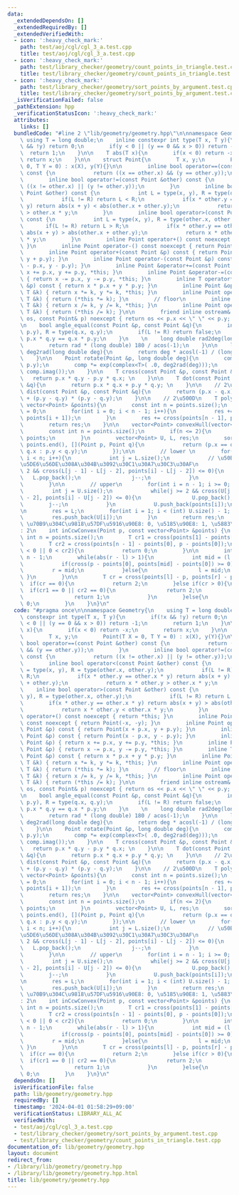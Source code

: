 ```yaml
---
data:
  _extendedDependsOn: []
  _extendedRequiredBy: []
  _extendedVerifiedWith:
  - icon: ':heavy_check_mark:'
    path: test/aoj/cgl/cgl_3_a.test.cpp
    title: test/aoj/cgl/cgl_3_a.test.cpp
  - icon: ':heavy_check_mark:'
    path: test/library_checker/geometry/count_points_in_triangle.test.cpp
    title: test/library_checker/geometry/count_points_in_triangle.test.cpp
  - icon: ':heavy_check_mark:'
    path: test/library_checker/geometry/sort_points_by_argument.test.cpp
    title: test/library_checker/geometry/sort_points_by_argument.test.cpp
  _isVerificationFailed: false
  _pathExtension: hpp
  _verificationStatusIcon: ':heavy_check_mark:'
  attributes:
    links: []
  bundledCode: "#line 2 \"lib/geometry/geometry.hpp\"\n\nnamespace Geometry{\n   \
    \ using T = long double;\n    inline constexpr int type(T x, T y){\n        if(!x\
    \ && !y) return 0;\n        if(y < 0 || (y == 0 && x > 0)) return -1;\n      \
    \  return 1;\n    }\n\n    T abs(T x){\n        if(x < 0) return -x;\n       \
    \ return x;\n    }\n\n    struct Point{\n        T x, y;\n        Point(T X =\
    \ 0, T Y = 0) : x(X), y(Y){}\n\n        inline bool operator==(const Point &other)\
    \ const {\n            return ((x == other.x) && (y == other.y));\n        }\n\
    \        inline bool operator!=(const Point &other) const {\n            return\
    \ ((x != other.x) || (y != other.y));\n        }\n        inline bool operator<(const\
    \ Point &other) const {\n            int L = type(x, y), R = type(other.x, other.y);\n\
    \            if(L != R) return L < R;\n            if(x * other.y == other.x *\
    \ y) return abs(x + y) < abs(other.x + other.y);\n            return x * other.y\
    \ > other.x * y;\n        }\n        inline bool operator>(const Point &other)\
    \ const {\n            int L = type(x, y), R = type(other.x, other.y);\n     \
    \       if(L != R) return L > R;\n            if(x * other.y == other.x * y) return\
    \ abs(x + y) > abs(other.x + other.y);\n            return x * other.y < other.x\
    \ * y;\n        }\n        inline Point operator+() const noexcept { return *this;\
    \ }\n        inline Point operator-() const noexcept { return Point(-x, -y); }\n\
    \        inline Point operator+(const Point &p) const { return Point(x + p.x,\
    \ y + p.y); }\n        inline Point operator-(const Point &p) const { return Point(x\
    \ - p.x, y - p.y); }\n        inline Point &operator+=(const Point &p) { return\
    \ x += p.x, y += p.y, *this; }\n        inline Point &operator-=(const Point &p)\
    \ { return x -= p.x, y -= p.y, *this; }\n        inline T operator*(const Point\
    \ &p) const { return x * p.x + y * p.y; }\n        inline Point &operator*=(const\
    \ T &k) { return x *= k, y *= k, *this; }\n        inline Point operator*(const\
    \ T &k) { return (*this *= k); }\n        // floor\n        inline Point &operator/=(const\
    \ T &k) { return x /= k, y /= k, *this; }\n        inline Point operator/(const\
    \ T &k) { return (*this /= k); }\n\n        friend inline ostream& operator<<(ostream&\
    \ os, const Point& p) noexcept { return os << p.x << \" \" << p.y; }\n    };\n\
    \n    bool angle_equal(const Point &p, const Point &q){\n        int L = type(p.x,\
    \ p.y), R = type(q.x, q.y);\n        if(L != R) return false;\n        return\
    \ p.x * q.y == q.x * p.y;\n    }\n    \n    long double rad2deg(long double rad){\n\
    \        return rad * (long double) 180 / acos(-1);\n    }\n\n    long double\
    \ deg2rad(long double deg){\n        return deg * acosl(-1) / (long double) 180;\n\
    \    }\n\n    Point rotate(Point &p, long double deg){\n        complex<T> comp(p.x,\
    \ p.y);\n        comp *= exp(complex<T>( .0, deg2rad(deg)));\n        return Point(comp.real(),\
    \ comp.imag());\n    }\n\n    T cross(const Point &p, const Point &q){\n     \
    \   return p.x * q.y - p.y * q.x; \n    }\n\n    T dot(const Point &p, const Point\
    \ &q){\n        return p.x * q.x + p.y * q.y; \n    }\n\n    // 2\u4E57\n    T\
    \ dist(const Point &p, const Point &q){\n        return (p.x - q.x) * (p.x - q.x)\
    \ + (p.y - q.y) * (p.y - q.y);\n    }\n\n    // 2\u500D\n    T polygonArea(const\
    \ vector<Point> &points){\n        const int n = points.size();\n        T res\
    \ = 0;\n        for(int i = 0; i < n - 1; i++){\n            res += cross(points[i],\
    \ points[i + 1]);\n        }\n        res += cross(points[n - 1], points[0]);\n\
    \        return res;\n    }\n\n    vector<Point> convexHull(vector<Point> points){\n\
    \        const int n = points.size();\n        if(n <= 2){\n            return\
    \ points;\n        }\n        vector<Point> U, L, res;\n        sort(points.begin(),\
    \ points.end(), [](Point p, Point q){\n            return (p.x == q.x ? p.x <\
    \ q.x : p.y < q.y);\n        });\n\n        // lower \n        for(int i = 0;\
    \ i < n; i++){\n            int j = L.size();\n            // \u50BE\u304D\u3067\
    \u5DE6\u56DE\u308A\u304B\u3092\u30C1\u30A7\u30C3\u30AF\n            while(j >=\
    \ 2 && cross(L[j - 1] - L[j - 2], points[i] - L[j - 2]) <= 0){\n             \
    \   L.pop_back();\n                j--;\n            }\n            L.push_back(points[i]);\n\
    \        }\n\n        // upper\n        for(int i = n - 1; i >= 0; i--){\n   \
    \         int j = U.size();\n            while(j >= 2 && cross(U[j - 1] - U[j\
    \ - 2], points[i] - U[j - 2]) <= 0){\n                U.pop_back();\n        \
    \        j--;\n            }\n            U.push_back(points[i]);\n        }\n\
    \n        res = L;\n        for(int i = 1; i < (int) U.size() - 1; i++){\n   \
    \         res.push_back(U[i]);\n        }\n        return res;\n    }\n\n    //\
    \ \u70B9\u304C\u9818\u57DF\u5916\u90E8: 0, \u5185\u90E8: 1, \u5883\u754C\u4E0A\
    : 2\n    int inCcwConvex(Point p, const vector<Point> &points) {\n        const\
    \ int n = points.size();\n        T cr1 = cross(points[1] - points[0], p - points[0]);\n\
    \        T cr2 = cross(points[n - 1] - points[0], p - points[0]);\n        if(cr1\
    \ < 0 || 0 < cr2){\n            return 0;\n        }\n\n        int l = 1, r =\
    \ n - 1;\n        while(abs(r - l) > 1){\n            int mid = (l + r) / 2;\n\
    \            if(cross(p - points[0], points[mid] - points[0]) >= 0){\n       \
    \         r = mid;\n            }else{\n                l = mid;\n           \
    \ }\n        }\n\n        T cr = cross(points[l] - p, points[r] - p);\n      \
    \  if(cr == 0){\n            return 2;\n        }else if(cr > 0){\n          \
    \  if(cr1 == 0 || cr2 == 0){\n                return 2;\n            }else{\n\
    \                return 1;\n            }\n        }else{\n            return\
    \ 0;\n        }\n    }\n}\n"
  code: "#pragma once\n\nnamespace Geometry{\n    using T = long double;\n    inline\
    \ constexpr int type(T x, T y){\n        if(!x && !y) return 0;\n        if(y\
    \ < 0 || (y == 0 && x > 0)) return -1;\n        return 1;\n    }\n\n    T abs(T\
    \ x){\n        if(x < 0) return -x;\n        return x;\n    }\n\n    struct Point{\n\
    \        T x, y;\n        Point(T X = 0, T Y = 0) : x(X), y(Y){}\n\n        inline\
    \ bool operator==(const Point &other) const {\n            return ((x == other.x)\
    \ && (y == other.y));\n        }\n        inline bool operator!=(const Point &other)\
    \ const {\n            return ((x != other.x) || (y != other.y));\n        }\n\
    \        inline bool operator<(const Point &other) const {\n            int L\
    \ = type(x, y), R = type(other.x, other.y);\n            if(L != R) return L <\
    \ R;\n            if(x * other.y == other.x * y) return abs(x + y) < abs(other.x\
    \ + other.y);\n            return x * other.y > other.x * y;\n        }\n    \
    \    inline bool operator>(const Point &other) const {\n            int L = type(x,\
    \ y), R = type(other.x, other.y);\n            if(L != R) return L > R;\n    \
    \        if(x * other.y == other.x * y) return abs(x + y) > abs(other.x + other.y);\n\
    \            return x * other.y < other.x * y;\n        }\n        inline Point\
    \ operator+() const noexcept { return *this; }\n        inline Point operator-()\
    \ const noexcept { return Point(-x, -y); }\n        inline Point operator+(const\
    \ Point &p) const { return Point(x + p.x, y + p.y); }\n        inline Point operator-(const\
    \ Point &p) const { return Point(x - p.x, y - p.y); }\n        inline Point &operator+=(const\
    \ Point &p) { return x += p.x, y += p.y, *this; }\n        inline Point &operator-=(const\
    \ Point &p) { return x -= p.x, y -= p.y, *this; }\n        inline T operator*(const\
    \ Point &p) const { return x * p.x + y * p.y; }\n        inline Point &operator*=(const\
    \ T &k) { return x *= k, y *= k, *this; }\n        inline Point operator*(const\
    \ T &k) { return (*this *= k); }\n        // floor\n        inline Point &operator/=(const\
    \ T &k) { return x /= k, y /= k, *this; }\n        inline Point operator/(const\
    \ T &k) { return (*this /= k); }\n\n        friend inline ostream& operator<<(ostream&\
    \ os, const Point& p) noexcept { return os << p.x << \" \" << p.y; }\n    };\n\
    \n    bool angle_equal(const Point &p, const Point &q){\n        int L = type(p.x,\
    \ p.y), R = type(q.x, q.y);\n        if(L != R) return false;\n        return\
    \ p.x * q.y == q.x * p.y;\n    }\n    \n    long double rad2deg(long double rad){\n\
    \        return rad * (long double) 180 / acos(-1);\n    }\n\n    long double\
    \ deg2rad(long double deg){\n        return deg * acosl(-1) / (long double) 180;\n\
    \    }\n\n    Point rotate(Point &p, long double deg){\n        complex<T> comp(p.x,\
    \ p.y);\n        comp *= exp(complex<T>( .0, deg2rad(deg)));\n        return Point(comp.real(),\
    \ comp.imag());\n    }\n\n    T cross(const Point &p, const Point &q){\n     \
    \   return p.x * q.y - p.y * q.x; \n    }\n\n    T dot(const Point &p, const Point\
    \ &q){\n        return p.x * q.x + p.y * q.y; \n    }\n\n    // 2\u4E57\n    T\
    \ dist(const Point &p, const Point &q){\n        return (p.x - q.x) * (p.x - q.x)\
    \ + (p.y - q.y) * (p.y - q.y);\n    }\n\n    // 2\u500D\n    T polygonArea(const\
    \ vector<Point> &points){\n        const int n = points.size();\n        T res\
    \ = 0;\n        for(int i = 0; i < n - 1; i++){\n            res += cross(points[i],\
    \ points[i + 1]);\n        }\n        res += cross(points[n - 1], points[0]);\n\
    \        return res;\n    }\n\n    vector<Point> convexHull(vector<Point> points){\n\
    \        const int n = points.size();\n        if(n <= 2){\n            return\
    \ points;\n        }\n        vector<Point> U, L, res;\n        sort(points.begin(),\
    \ points.end(), [](Point p, Point q){\n            return (p.x == q.x ? p.x <\
    \ q.x : p.y < q.y);\n        });\n\n        // lower \n        for(int i = 0;\
    \ i < n; i++){\n            int j = L.size();\n            // \u50BE\u304D\u3067\
    \u5DE6\u56DE\u308A\u304B\u3092\u30C1\u30A7\u30C3\u30AF\n            while(j >=\
    \ 2 && cross(L[j - 1] - L[j - 2], points[i] - L[j - 2]) <= 0){\n             \
    \   L.pop_back();\n                j--;\n            }\n            L.push_back(points[i]);\n\
    \        }\n\n        // upper\n        for(int i = n - 1; i >= 0; i--){\n   \
    \         int j = U.size();\n            while(j >= 2 && cross(U[j - 1] - U[j\
    \ - 2], points[i] - U[j - 2]) <= 0){\n                U.pop_back();\n        \
    \        j--;\n            }\n            U.push_back(points[i]);\n        }\n\
    \n        res = L;\n        for(int i = 1; i < (int) U.size() - 1; i++){\n   \
    \         res.push_back(U[i]);\n        }\n        return res;\n    }\n\n    //\
    \ \u70B9\u304C\u9818\u57DF\u5916\u90E8: 0, \u5185\u90E8: 1, \u5883\u754C\u4E0A\
    : 2\n    int inCcwConvex(Point p, const vector<Point> &points) {\n        const\
    \ int n = points.size();\n        T cr1 = cross(points[1] - points[0], p - points[0]);\n\
    \        T cr2 = cross(points[n - 1] - points[0], p - points[0]);\n        if(cr1\
    \ < 0 || 0 < cr2){\n            return 0;\n        }\n\n        int l = 1, r =\
    \ n - 1;\n        while(abs(r - l) > 1){\n            int mid = (l + r) / 2;\n\
    \            if(cross(p - points[0], points[mid] - points[0]) >= 0){\n       \
    \         r = mid;\n            }else{\n                l = mid;\n           \
    \ }\n        }\n\n        T cr = cross(points[l] - p, points[r] - p);\n      \
    \  if(cr == 0){\n            return 2;\n        }else if(cr > 0){\n          \
    \  if(cr1 == 0 || cr2 == 0){\n                return 2;\n            }else{\n\
    \                return 1;\n            }\n        }else{\n            return\
    \ 0;\n        }\n    }\n}\n"
  dependsOn: []
  isVerificationFile: false
  path: lib/geometry/geometry.hpp
  requiredBy: []
  timestamp: '2024-04-01 01:58:29+09:00'
  verificationStatus: LIBRARY_ALL_AC
  verifiedWith:
  - test/aoj/cgl/cgl_3_a.test.cpp
  - test/library_checker/geometry/sort_points_by_argument.test.cpp
  - test/library_checker/geometry/count_points_in_triangle.test.cpp
documentation_of: lib/geometry/geometry.hpp
layout: document
redirect_from:
- /library/lib/geometry/geometry.hpp
- /library/lib/geometry/geometry.hpp.html
title: lib/geometry/geometry.hpp
---
```

